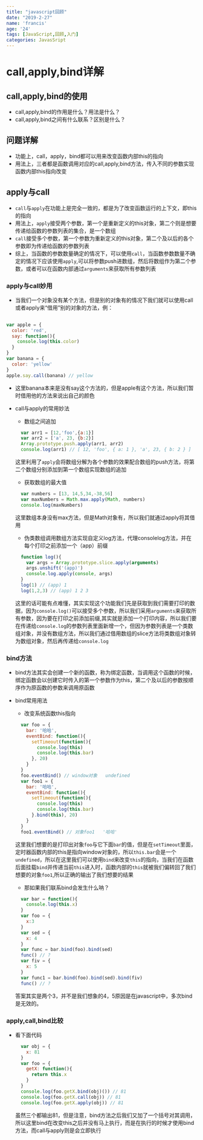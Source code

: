 ```yaml
---
title: "javascript回顾"
date: "2019-2-27"
name: 'francis'
age: '24'
tags: [JavaScript,回顾,入门]
categories: JavasSript
---
```


# call,apply,bind详解

## call,apply,bind的使用

- call,apply,bind的作用是什么？用法是什么？
- call,apply,bind之间有什么联系？区别是什么？

## 问题详解
- 功能上，call，apply，bind都可以用来改变函数内部this的指向
- 用法上，三者都是函数调用对应的call,apply,bind方法，传入不同的参数实现函数内部this指向改变

<!--more-->
## apply与call

- `call`与`apply`在功能上是完全一致的，都是为了改变函数运行的上下文，即this的指向
- 用法上，`apply`接受两个参数，第一个是重新定义的this对象，第二个则是想要传递给函数的参数列表的集合，是一个数组
- `call`接受多个参数，第一个参数为重新定义的this对象，第二个及以后的各个参数即为传递给函数的参数列表
- 综上，当函数的参数数量确定的情况下，可以使用`call`，当函数参数数量不确定的情况下应该使用`apply`,可以将参数push进数组，然后将数组作为第二个参数，或者可以在函数内部通过`arguments`来获取所有参数列表

### apply与call妙用

- 当我们一个对象没有某个方法，但是别的对象有的情况下我们就可以使用call或者apply来“借用”别的对象的方法，例：

```js
  
var apple = {
  color: 'red',
  say: function(){
    console.log(this.color)
  }
}
var banana = {
  color: 'yellow'
}
apple.say.call(banana) // yellow

```
- 这里banana本来是没有say这个方法的，但是apple有这个方法，所以我们暂时借用他的方法来说出自己的颜色

- call与apply的常用妙法
   - 数组之间追加
    ```js
      var arr1 = [12,'foo',{a:1}]
      var arr2 = ['a', 23, {b:2}]
      Array.prototype.push.apply(arr1, arr2)
      console.log(arr1) // [ 12, 'foo', { a: 1 }, 'a', 23, { b: 2 } ]
    ```
    这里利用了`apply`会将数组分解为各个参数的效果配合数组的push方法，将第二个数组分别添加到第一个数组实现数组的追加
  
   - 获取数组的最大值
    ```js
      var numbers = [13, 14,5,34,-38,56]
      var maxNumbers = Math.max.apply(Math, numbers)
      console.log(maxNumbers)
    ```
    这里数组本身没有max方法，但是Math对象有，所以我们就通过apply将其借用

   - 伪类数组调用数组方法实现自定义log方法，代理consolelog方法，并在每个打印之前添加一个（app）前缀
    ```js
      function log(){
        var args = Array.prototype.slice.apply(arguments)
        args.unshift('(app)')
        console.log.apply(console, args) 
      }
      log(1) // (app) 1
      log(1,2,3) // (app) 1 2 3
    ```
    这里的话可能有点难懂，其实实现这个功能我们先是获取到我们需要打印的数据，因为`console.log()`可以接受多个参数，所以我们采用`arguments`来获取所有参数，因为要在打印之前添加前缀,其实就是添加一个打印内容，所以我们要在传递给`console.log`的参数列表里面新增一个，但因为参数列表是一个类数组对象，并没有数组方法，所以我们通过借用数组的slice方法将类数组对象转为数组对象，然后再传递给`console.log`

### bind方法

- bind方法其实会创建一个新的函数，称为绑定函数，当调用这个函数的时候，绑定函数会以创建它时传入的第一个参数作为this，第二个及以后的参数按顺序作为原函数的参数来调用原函数
- bind常用用法
   - 改变系统函数this指向
    ```js
      var foo = {
        bar: '哈哈',
        eventBind: function(){
          setTimeout(function(){
            console.log(this)
            console.log(this.bar)
          }, 20)
        }
      }
      foo.eventBind() // window对象   undefined
      var foo1 = {
        bar: '哈哈',
        eventBind: function(){
          setTimeout(function(){
            console.log(this)
            console.log(this.bar)
          }.bind(this), 20)
        }
      }
      foo1.eventBind() // 对象foo1   '哈哈'
    ```
    这里我们想要的是打印出对象`foo`与它下面`bar`的值，但是在`setTimeout`里面，定时器函数内部的this是指向window对象的，所以`this.bar`会是一个`undefined`，所以在这里我们可以使用`bind`来改变`this`的指向，当我们在函数后面挂载`bind`并传递当前`this`进入时，函数内部的`this`就被我们偏转回了我们想要的对象`foo1`,所以正确的输出了我们想要的结果

   - 那如果我们联系bind会发生什么呐？
    ```js
      var bar = function(){
        console.log(this.x)
      }
      var foo = {
        x:3
      }
      var sed = {
        x: 4
      }
      var func = bar.bind(foo).bind(sed)
      func() // ?
      var fiv = {
        x: 5
      }
      var func1 = bar.bind(foo).bind(sed).bind(fiv)
      func() // ?
    ```
    答案其实是两个3，并不是我们想象的4，5原因是在javascript中，多次bind是无效的。

### apply,call,bind比较

- 看下面代码
  ```js
    var obj = {
      x: 81
    }
    var foo = {
      getX: function(){
        return this.x
      }
    }
    console.log(foo.getX.bind(obj)()) // 81
    console.log(foo.getX.call(obj)) // 81
    console.log(foo.getX.apply(obj)) // 81
  ```
  虽然三个都输出81，但是注意，bind方法之后我们又加了一个括号对其调用，所以这里bind在改变this之后并没有马上执行，而是在执行的时候才使用bind方法，而call与apply则是会立即执行






